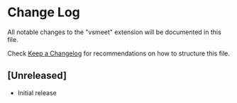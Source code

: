 # Change Log

All notable changes to the "vsmeet" extension will be documented in this file.

Check [Keep a Changelog](http://keepachangelog.com/) for recommendations on how to structure this file.

## [Unreleased]

- Initial release